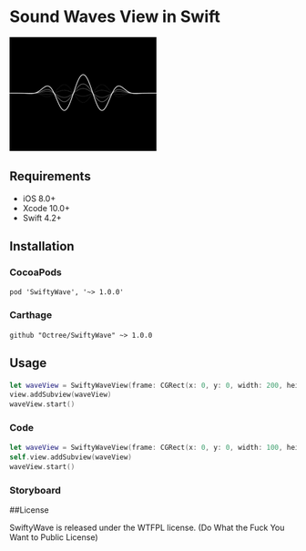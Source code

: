 # Sound Waves View in Swift

![Capture.GIF](./images/capture.gif)

## Requirements

* iOS 8.0+
* Xcode 10.0+
* Swift 4.2+

## Installation

### CocoaPods

```
pod 'SwiftyWave', '~> 1.0.0'

```

### Carthage

```
github "Octree/SwiftyWave" ~> 1.0.0
```

## Usage

```swift
let waveView = SwiftyWaveView(frame: CGRect(x: 0, y: 0, width: 200, height: 100))
view.addSubview(waveView)
waveView.start()
```

### Code

```swift
let waveView = SwiftyWaveView(frame: CGRect(x: 0, y: 0, width: 100, height: 50))
self.view.addSubview(waveView)
waveView.start()
```

### Storyboard


##License

SwiftyWave is released under the WTFPL license. (Do What the Fuck You Want to Public License)

